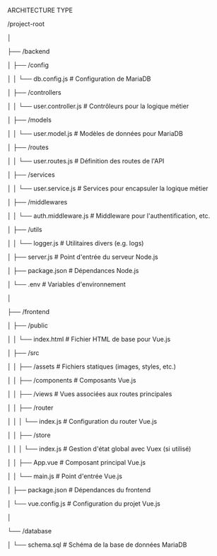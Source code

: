 ARCHITECTURE TYPE

/project-root

│

├── /backend

│   ├── /config

│   │   └── db.config.js         # Configuration de MariaDB

│   ├── /controllers

│   │   └── user.controller.js   # Contrôleurs pour la logique métier

│   ├── /models

│   │   └── user.model.js        # Modèles de données pour MariaDB

│   ├── /routes

│   │   └── user.routes.js       # Définition des routes de l'API

│   ├── /services

│   │   └── user.service.js      # Services pour encapsuler la logique métier

│   ├── /middlewares

│   │   └── auth.middleware.js   # Middleware pour l'authentification, etc.

│   ├── /utils

│   │   └── logger.js            # Utilitaires divers (e.g. logs)

│   ├── server.js                # Point d'entrée du serveur Node.js

│   ├── package.json             # Dépendances Node.js

│   └── .env                     # Variables d'environnement

│

├── /frontend

│   ├── /public

│   │   └── index.html           # Fichier HTML de base pour Vue.js

│   ├── /src

│   │   ├── /assets              # Fichiers statiques (images, styles, etc.)

│   │   ├── /components          # Composants Vue.js

│   │   ├── /views               # Vues associées aux routes principales

│   │   ├── /router

│   │   │   └── index.js         # Configuration du router Vue.js

│   │   ├── /store

│   │   │   └── index.js         # Gestion d'état global avec Vuex (si utilisé)

│   │   ├── App.vue              # Composant principal Vue.js

│   │   └── main.js              # Point d'entrée Vue.js

│   ├── package.json             # Dépendances du frontend

│   └── vue.config.js            # Configuration du projet Vue.js

│

└── /database

│   └── schema.sql               # Schéma de la base de données MariaDB